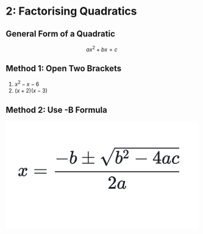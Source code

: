 # 2: Factorising Quadratics

## General Form of a Quadratic

$$
ax^2+bx=c
$$

## Method 1: Open Two Brackets

1. $x^2-x-6$
2. $(x+2)(x-3)$

## Method 2: Use -B Formula

![Untitled](2%20Factoris%202df22/Untitled.png)
